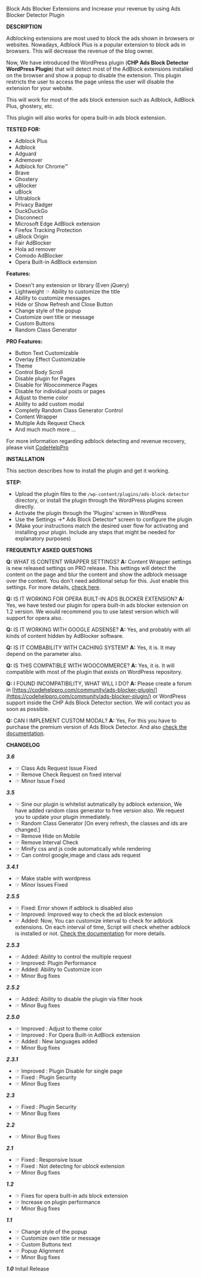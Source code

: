 Block Ads Blocker Extensions and Increase your revenue by using Ads Blocker Detector Plugin

**DESCRIPTION**

Adblocking extensions are most used to block the ads shown in browsers or websites. Nowadays, Adblock Plus is a popular extension to block ads in browsers. This will decrease the revenue of the blog owner.

Now, We have introduced the WordPress plugin (**CHP Ads Block Detector WordPress Plugin**) that will detect most of the AdBlock extensions installed on the browser and show a popup to disable the extension. This plugin restricts the user to access the page unless the user will disable the extension for your website.

This will work for most of the ads block extension such as Adblock, AdBlock Plus, ghostery, etc.

This plugin will also works for opera built-in ads block extension.


**TESTED FOR:**

*  Adblock Plus
*  Adblock
*  Adguard 
*  Adremover 
*  Adblock for Chrome™
*  Brave  
*  Ghostery
*  uBlocker
*  uBlock
*  Ultrablock 
*  Privacy Badger 
*  DuckDuckGo   
*  Disconnect    
*  Microsoft Edge AdBlock extension   
*  Firefox Tracking Protection  
*  uBlock Origin
*  Fair AdBlocker
*  Hola ad remover
*  Comodo AdBlocker
*  Opera Built-in AdBlock extension


**Features:**

*  Doesn\'t any extension or library (Even jQuery)
*  Lightweight ☞ Ability to customize the title
*  Ability to customize messages
*  Hide or Show Refresh and Close Button
*  Change style of the popup
*  Customize own title or message
*  Custom Buttons
*  Random Class Generator

**PRO Features:**

*   Button Text Customizable
*   Overlay Effect Customizable
*   Theme
*   Control Body Scroll
*   Disable plugin for Pages
*   Disable for Woocommerce Pages
*   Disable for individual posts or pages
*   Adjust to theme color
*   Ability to add custom modal
*   Completly Random Class Generator Control
*   Content Wrapper
*   Multiple Ads Request Check
*   And much much more …

For more information regarding adblock detecting and revenue recovery, please visit [CodeHelpPro](https://codehelppro.com/product/wordpress/plugin/chp-ads-block-detector-pro/)

**INSTALLATION**

This section describes how to install the plugin and get it working.

**STEP:**

* Upload the plugin files to the `/wp-content/plugins/ads-block-detector` directory, or install the plugin through the WordPress plugins screen directly.
* Activate the plugin through the 'Plugins' screen in WordPress
* Use the Settings ->* Ads Block Detector* screen to configure the plugin
* (Make your instructions match the desired user flow for activating and installing your plugin. Include any steps that might be needed for explanatory purposes)

**FREQUENTLY ASKED QUESTIONS**

**Q:** WHAT IS CONTENT WRAPPER SETTINGS?
**A:** Content Wrapper settings is new released settings on PRO release. This settings will detect the content on the page and blur the content and show the adblock message over the content. You don't need additional setup for this. Just enable this settings. For more details, [check here](https://codehelppro.com/doc/chp-ads-block-detector-pro/content-wrapper/).


**Q:** IS IT WORKING FOR OPERA BUILT-IN ADS BLOCKER EXTENSION?
**A:** Yes, we have tested our plugin for opera built-in ads blocker extension on 1.2 version. We would recommend you to use latest version which will support for opera also.

**Q:** IS IT WORKING WITH GOOGLE ADSENSE?
**A:** Yes, and probably with all kinds of content hidden by AdBlocker software.

**Q:** IS IT COMBABILITY WITH CACHING SYSTEM?
**A:** Yes, it is. It may depend on the parameter also.

**Q:** IS THIS COMPATIBLE WITH WOOCOMMERCE?
**A:** Yes, it is. It will compatible with most of the plugin that exists on WordPress repository.

**Q:** I FOUND INCOMPATIBILITY, WHAT WILL I DO?
**A:** Please create a forum in [https://codehelppro.com/community/ads-blocker-plugin/](https://codehelppro.com/community/ads-blocker-plugin/) or WordPress support inside the CHP Ads Block Detector section. We will contact you as soon as possible.

**Q:** CAN I IMPLEMENT CUSTOM MODAL?
**A:** Yes, For this you have to purchase the premium version of Ads Block Detector. And also [check the documentation](https://codehelppro.com/doc/chp-ads-block-detector-pro/custom-modal/).

**CHANGELOG**

***3.6***
*  ☞ Class Ads Request Issue Fixed
*  ☞ Remove Check Request on fixed interval
*  ☞ Minor Issue Fixed

***3.5***
*  ☞ Sine our plugin is whitelist autmatically by adblock extension, We have added random class generator to free version also. We request you to update your plugin immediately.
*  ☞ Random Class Generator [On every refresh, the classes and ids are changed.]
*  ☞ Remove Hide on Mobile
*  ☞ Remove Interval Check
*  ☞ Minify css and js code automatically while rendering
*  ☞ Can control google,image and class ads request

***3.4.1***
*  ☞ Make stable with wordpress
*  ☞ Minor Issues Fixed

***2.5.5***
*  ☞ Fixed: Error shown if adblock is disabled also
*  ☞ Improved: Improved way to check the ad block extension
*  ☞ Added: Now, You can customize interval to check for adblock extensions. On each interval of time, Script will check whether adblock is installed or not. [Check the documentation](https://codehelppro.com/doc/chp-ads-block-detector-pro/filters/) for more details.

***2.5.3***
*  ☞ Added: Ability to control the multiple request
*  ☞ Improved: Plugin Performance
*  ☞ Added: Ability to Customize icon
*  ☞ Minor Bug fixes

***2.5.2***
*  ☞ Added: Ability to disable the plugin via filter hook
*  ☞ Minor Bug fixes

***2.5.0***
*  ☞ Improved : Adjust to theme color
*  ☞ Improved : For Opera Built-in AdBlock extension 
*  ☞ Added : New languages added
*  ☞ Minor Bug fixes

***2.3.1***
*  ☞ Improved : Plugin Disable for single page
*  ☞ Fixed : Plugin Security
*  ☞ Minor Bug fixes

***2.3***
*  ☞ Fixed : Plugin Security
*  ☞ Minor Bug fixes

***2.2***
*  ☞ Minor Bug fixes

***2.1***
*  ☞ Fixed : Responsive Issue
*  ☞ Fixed : Not detecting for ublock extension
*  ☞ Minor Bug fixes

***1.2***
*  ☞ Fixes for opera built-in ads block extension
*  ☞ Increase on plugin performance
*  ☞ Minor Bug fixes

***1.1***
*  ☞ Change style of the popup
*  ☞ Customize own title or message
*  ☞ Custom Buttons text
*  ☞ Popup Alignment
*  ☞ Minor Bug fixes

***1.0***
Initail Release